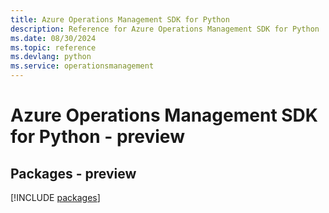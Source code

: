 ```yaml
---
title: Azure Operations Management SDK for Python
description: Reference for Azure Operations Management SDK for Python
ms.date: 08/30/2024
ms.topic: reference
ms.devlang: python
ms.service: operationsmanagement
---
```

# Azure Operations Management SDK for Python - preview
## Packages - preview
[!INCLUDE [packages](operations-management-index.md)]
